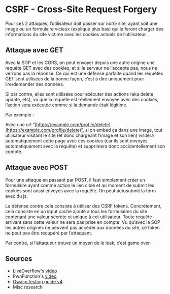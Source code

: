 # CSRF - Cross-Site Request Forgery

Pour ces 2 attaques, l’utilisateur doit passer sur _notre_  site, ayant soit une image ou un formulaire vicieux \(expliqué plus bas\) qui le feront charger des informations du site victime avec les cookies actuels de l’utilisateur.

## Attaque avec GET

Avec la SOP et les CORS, on peut envoyer depuis une autre origine une requête GET avec des cookies, et si le serveur ne l’accepte pas, nous ne verrons pas la réponse. Ce qui est une défense parfaite quand les requêtes GET sont utilisées de la bonne façon, c’est à dire uniquement pour lire/demander des données.

Si par contre, elles sont utilisées pour exécuter des actions \(aka delete, update, etc\), vu que la requête est réellement envoyée avec des cookies, l’action sera exécutée comme si la demande était légitime.

Par exemple :

Avec une url “[https://example.com/profile/delete](https://example.com/profile/delete)”, si on embed ça dans une image, tout utilisateur visitant le site \(et donc chargeant l’image et son lien\) visitera automatiquement cette page avec ces cookies \(car ils sont envoyés automatiquement avec la requête\) et supprimera donc accidentellement son compte.

## Attaque avec POST

Pour une attaque en passant par POST, il faut simplement créer un formulaire ayant comme action le lien cible et au moment de submit les cookies sont aussi envoyés avec la requête. On peut autosubmit la form avec du js.

La défense contre cela consiste à utiliser des CSRF tokens. Concrètement, cela consiste en un input caché ajouté à tous les formulaires du site contenant une valeur secrète et unique à cet utilisateur. Toute requête arrivant sans cette valeur ne sera pas prise en compte. Vu qu’avec la SOP les autres origines ne peuvent pas accéder aux données du site, ce token ne peut pas être récupéré par l’attaquant.

Par contre, si l’attaqueur trouve un moyen de le leak, c’est game over.

## Sources

* LiveOverflow's [video](https://www.youtube.com/watch?v=KaEj_qZgiKY)
* PwnFunction's [video](https://www.youtube.com/watch?v=eWEgUcHPle0)
* [Owasp testing guide v4](https://owasp.org/www-project-web-security-testing-guide/assets/archive/OWASP_Testing_Guide_v4.pdf)
* Misc research


